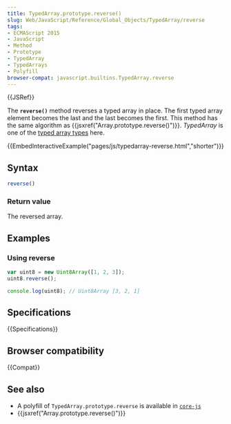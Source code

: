 ```yaml
---
title: TypedArray.prototype.reverse()
slug: Web/JavaScript/Reference/Global_Objects/TypedArray/reverse
tags:
- ECMAScript 2015
- JavaScript
- Method
- Prototype
- TypedArray
- TypedArrays
- Polyfill
browser-compat: javascript.builtins.TypedArray.reverse
---
```

{{JSRef}}

The **`reverse()`** method reverses a typed array in place. The first typed
array element becomes the last and the last becomes the first. This method has
the same algorithm as {{jsxref("Array.prototype.reverse()")}}.
*TypedArray* is one of the
[typed array types](/en-US/docs/Web/JavaScript/Reference/Global_Objects/TypedArray#TypedArray_objects)
here.

{{EmbedInteractiveExample("pages/js/typedarray-reverse.html","shorter")}}

## Syntax

```js
reverse()
```

### Return value

The reversed array.

## Examples

### Using reverse

```js
var uint8 = new Uint8Array([1, 2, 3]);
uint8.reverse();

console.log(uint8); // Uint8Array [3, 2, 1]
```

## Specifications

{{Specifications}}

## Browser compatibility

{{Compat}}

## See also

*   A polyfill of `TypedArray.prototype.reverse` is available in
    [`core-js`](https://github.com/zloirock/core-js#ecmascript-typed-arrays)
*   {{jsxref("Array.prototype.reverse()")}}
